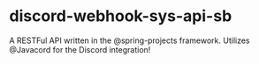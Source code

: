 # discord-webhook-sys-api-sb
 A RESTFul API written in the @spring-projects framework. Utilizes @Javacord for the Discord integration!
